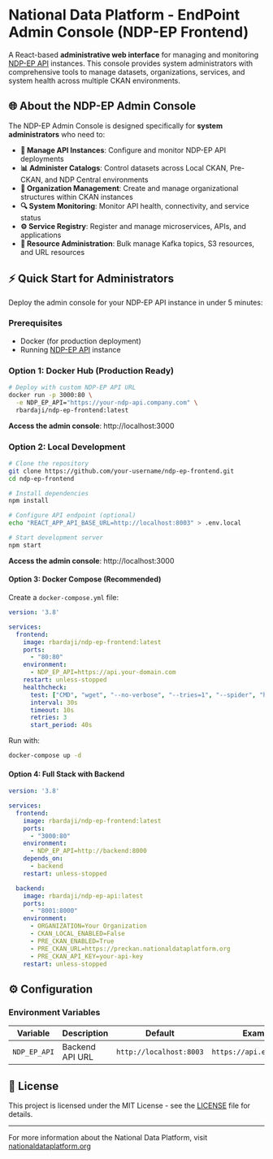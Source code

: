 # National Data Platform - EndPoint Admin Console (NDP-EP Frontend)

A React-based **administrative web interface** for managing and monitoring [NDP-EP API](https://github.com/national-data-platform/ep-api) instances. This console provides system administrators with comprehensive tools to manage datasets, organizations, services, and system health across multiple CKAN environments.

## 🌐 About the NDP-EP Admin Console

The NDP-EP Admin Console is designed specifically for **system administrators** who need to:

- **🔧 Manage API Instances**: Configure and monitor NDP-EP API deployments
- **📊 Administer Catalogs**: Control datasets across Local CKAN, Pre-CKAN, and NDP Central environments  
- **🏢 Organization Management**: Create and manage organizational structures within CKAN instances
- **🔍 System Monitoring**: Monitor API health, connectivity, and service status
- **⚙️ Service Registry**: Register and manage microservices, APIs, and applications
- **🚀 Resource Administration**: Bulk manage Kafka topics, S3 resources, and URL resources

## ⚡ Quick Start for Administrators

Deploy the admin console for your NDP-EP API instance in under 5 minutes:

### Prerequisites
- Docker (for production deployment)
- Running [NDP-EP API](https://hub.docker.com/r/rbardaji/ndp-ep-api) instance

### Option 1: Docker Hub (Production Ready)

```bash
# Deploy with custom NDP-EP API URL  
docker run -p 3000:80 \
  -e NDP_EP_API="https://your-ndp-api.company.com" \
  rbardaji/ndp-ep-frontend:latest
```

**Access the admin console**: http://localhost:3000

### Option 2: Local Development

```bash
# Clone the repository
git clone https://github.com/your-username/ndp-ep-frontend.git
cd ndp-ep-frontend

# Install dependencies
npm install

# Configure API endpoint (optional)
echo "REACT_APP_API_BASE_URL=http://localhost:8003" > .env.local

# Start development server
npm start
```
**Access the admin console**: http://localhost:3000

#### Option 3: Docker Compose (Recommended)
Create a `docker-compose.yml` file:

```yaml
version: '3.8'

services:
  frontend:
    image: rbardaji/ndp-ep-frontend:latest
    ports:
      - "80:80"
    environment:
      - NDP_EP_API=https://api.your-domain.com
    restart: unless-stopped
    healthcheck:
      test: ["CMD", "wget", "--no-verbose", "--tries=1", "--spider", "http://localhost:80/health"]
      interval: 30s
      timeout: 10s
      retries: 3
      start_period: 40s
```

Run with:
```bash
docker-compose up -d
```

#### Option 4: Full Stack with Backend
```yaml
version: '3.8'

services:
  frontend:
    image: rbardaji/ndp-ep-frontend:latest
    ports:
      - "3000:80"
    environment:
      - NDP_EP_API=http://backend:8000
    depends_on:
      - backend
    restart: unless-stopped

  backend:
    image: rbardaji/ndp-ep-api:latest
    ports:
      - "8001:8000"
    environment:
      - ORGANIZATION=Your Organization
      - CKAN_LOCAL_ENABLED=False
      - PRE_CKAN_ENABLED=True
      - PRE_CKAN_URL=https://preckan.nationaldataplatform.org
      - PRE_CKAN_API_KEY=your-api-key
    restart: unless-stopped
```

## ⚙️ Configuration

### Environment Variables

| Variable | Description | Default | Example |
|----------|-------------|---------|---------|
| `NDP_EP_API` | Backend API URL | `http://localhost:8003` | `https://api.example.com` |

## 📄 License

This project is licensed under the MIT License - see the [LICENSE](LICENSE) file for details.

---

For more information about the National Data Platform, visit [nationaldataplatform.org](https://nationaldataplatform.org)